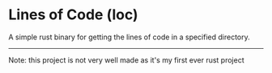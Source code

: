 # Lines of Code (loc)
A simple rust binary for getting the lines of code in a specified directory.

----
Note: this project is not very well made as it's my first ever rust project